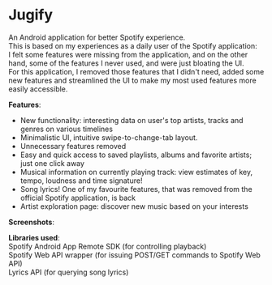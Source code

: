 # Jugify

An Android application for better Spotify experience.  
This is based on my experiences as a daily user of the Spotify application:  
I felt some features were missing from the application, and on the other hand, some of the features I never used, and were just bloating the UI.  
For this application, I removed those features that I didn't need, added some new features and streamlined the UI 
to make my most used features more easily accessible. 

**Features**:
- New functionality: interesting data on user's top artists, tracks and genres on various timelines  
- Minimalistic UI, intuitive swipe-to-change-tab layout.  
- Unnecessary features removed
- Easy and quick access to saved playlists, albums and favorite artists; just one click away
- Musical information on currently playing track: view estimates of key, tempo, loudness and time signature!
- Song lyrics! One of my favourite features, that was removed from the official Spotify application, is back
- Artist exploration page: discover new music based on your interests

**Screenshots**:


**Libraries used**:  
Spotify Android App Remote SDK (for controlling playback)  
Spotify Web API wrapper (for issuing POST/GET commands to Spotify Web API)  
Lyrics API (for querying song lyrics)  


